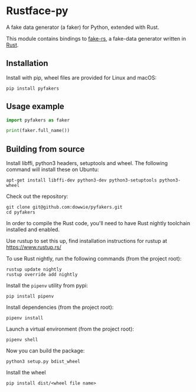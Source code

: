 # Rustface-py

A fake data generator (a faker) for Python, extended with Rust.

This module contains bindings to [fake-rs](https://github.com/cksac/fake-rs),
a fake-data generator written in [Rust](https://www.rust-lang.org/).


## Installation

Install with pip, wheel files are provided for Linux and macOS:

    pip install pyfakers 

## Usage example

```python
import pyfakers as faker

print(faker.full_name())

```


## Building from source

Install libffi, python3 headers, setuptools and wheel. The following command will install these on Ubuntu:

    apt-get install libffi-dev python3-dev python3-setuptools python3-wheel

Check out the repository:

    git clone git@github.com:dowwie/pyfakers.git
    cd pyfakers

In order to compile the Rust code, you'll need to have Rust nightly toolchain installed and enabled.

Use rustup to set this up, find installation instructions for rustup at https://www.rustup.rs/

To use Rust nightly, run the following commands (from the project root):

    rustup update nightly
    rustup override add nightly

Install the ``pipenv`` utility from pypi:
	
	pip install pipenv

Install dependencies (from the project root):

	pipenv install

Launch a virtual environment (from the project root):

	pipenv shell

Now you can build the package:

    python3 setup.py bdist_wheel

Install the wheel

	pip install dist/<wheel file name>

